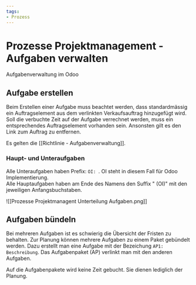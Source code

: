 ```yaml
---
tags:
- Prozess
---
```

# Prozesse Projektmanagement - Aufgaben verwalten
Aufgabenverwaltung im Odoo

## Aufgabe erstellen

Beim Erstellen einer Aufgabe muss beachtet werden, dass standardmässig ein Auftragselement aus dem verlinkten Verkaufsauftrag hinzugefügt wird. Soll die verbuchte Zeit auf der Aufgabe verrechnet werden, muss ein entsprechendes Auftragselement vorhanden sein. Ansonsten gilt es den Link zum Auftrag zu entfernen.

Es gelten die [[Richtlinie - Aufgabenverwaltung]].

### Haupt- und Unteraufgaben

Alle Unteraufgaben haben Prefix: `OI: `. OI steht in diesem Fall für Odoo Implementierung.  
Alle Hauptaufgaben haben am Ende des Namens den Suffix " (OI)" mit den jeweiligen Anfangsbuchstaben.

![[Prozesse Projektmanagent Unterteilung Aufgaben.png]]

## Aufgaben bündeln

Bei mehreren Aufgaben ist es schwierig die Übersicht der Fristen zu behalten. Zur Planung können mehrere Aufgaben zu einem Paket gebündelt werden. Dazu erstellt man eine Aufgabe mit der Bezeichung `AP1: Beschreibung`. Das Aufgabenpaket (AP) verlinkt man mit den anderen Aufgaben.

Auf die Aufgabenpakete wird keine Zeit gebucht. Sie dienen lediglich der Planung.